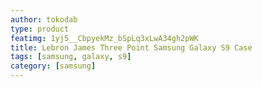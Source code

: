 ```yaml
---
author: tokodab
type: product
featimg: 1yj5__CbpyekMz_bSpLq3xLwA34gh2pWK
title: Lebron James Three Point Samsung Galaxy S9 Case
tags: [samsung, galaxy, s9]
category: [samsung]
---
```

